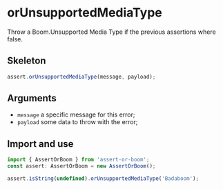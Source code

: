 # orUnsupportedMediaType

Throw a Boom.Unsupported Media Type if the previous assertions where false.

## Skeleton

```ts
assert.orUnsupportedMediaType(message, payload);
```

## Arguments

- `message` a specific message for this error;
- `payload` some data to throw with the error;

## Import and use

```ts
import { AssertOrBoom } from 'assert-or-boom';
const assert: AssertOrBoom = new AssertOrBoom();

assert.isString(undefined).orUnsupportedMediaType('Badaboom');
```
